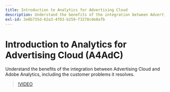 ```yaml
---
title: Introduction to Analytics for Advertising Cloud
description: Understand the benefits of the integration between Advertising Cloud and Adobe Analytics, including the customer problems it resolves.
exl-id: 3e8b735d-62a3-4f03-b259-f3278cde8afb
---
```

# Introduction to Analytics for Advertising Cloud (A4AdC)

Understand the benefits of the integration between Advertising Cloud and Adobe Analytics, including the customer problems it resolves.

>[!VIDEO](https://video.tv.adobe.com/v/33491)
